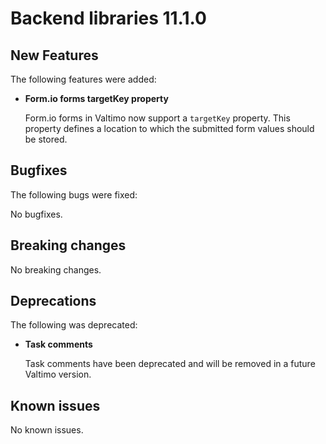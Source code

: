 # Backend libraries 11.1.0

## New Features

The following features were added:

* **Form.io forms targetKey property**

  Form.io forms in Valtimo now support a `targetKey` property. This property defines a location to which the submitted
  form values should be stored.

## Bugfixes

The following bugs were fixed:

No bugfixes. 

## Breaking changes

No breaking changes.

## Deprecations

The following was deprecated:

* **Task comments**

  Task comments have been deprecated and will be removed in a future Valtimo version.

## Known issues

No known issues.
